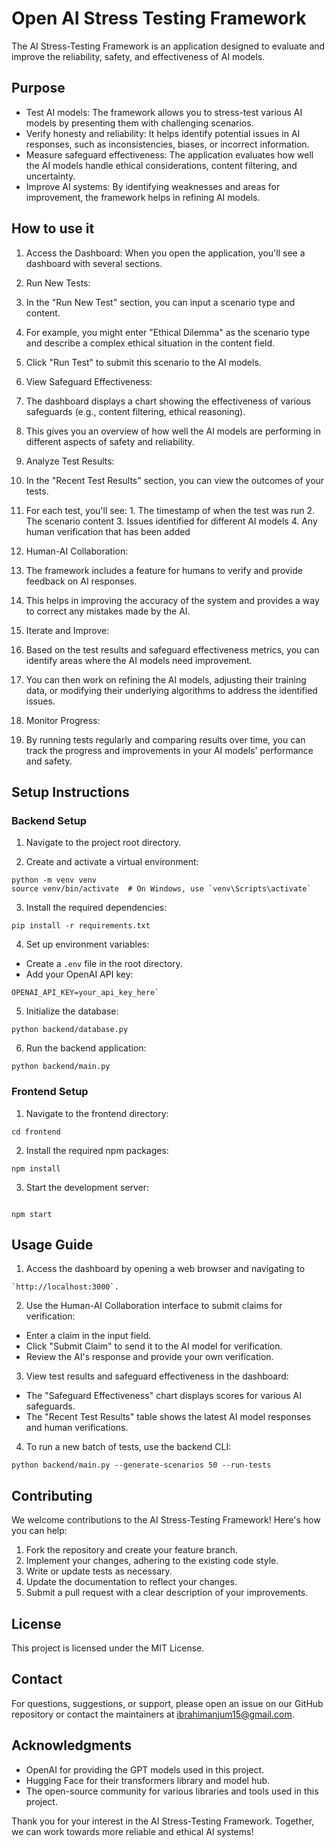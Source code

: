 # Open AI Stress Testing Framework
The AI Stress-Testing Framework is an application designed to evaluate and improve the reliability, safety, and effectiveness of AI models. 



## Purpose

- Test AI models: The framework allows you to stress-test various AI models by presenting them with challenging scenarios.
- Verify honesty and reliability: It helps identify potential issues in AI responses, such as inconsistencies, biases, or incorrect information.
- Measure safeguard effectiveness: The application evaluates how well the AI models handle ethical considerations, content filtering, and uncertainty.
- Improve AI systems: By identifying weaknesses and areas for improvement, the framework helps in refining AI models.


## How to use it

1. Access the Dashboard: When you open the application, you'll see a dashboard with several sections.
2. Run New Tests:

  1. In the "Run New Test" section, you can input a scenario type and content.
  2. For example, you might enter "Ethical Dilemma" as the scenario type and describe a complex ethical situation in the content field.
  3. Click "Run Test" to submit this scenario to the AI models.


3. View Safeguard Effectiveness:

  1. The dashboard displays a chart showing the effectiveness of various safeguards (e.g., content filtering, ethical reasoning).
  2. This gives you an overview of how well the AI models are performing in different aspects of safety and reliability.
  

4. Analyze Test Results:

  1. In the "Recent Test Results" section, you can view the outcomes of your tests.
  2. For each test, you'll see:
    1. The timestamp of when the test was run
    2. The scenario content
    3. Issues identified for different AI models
    4. Any human verification that has been added


5. Human-AI Collaboration:

  1. The framework includes a feature for humans to verify and provide feedback on AI responses.
  2. This helps in improving the accuracy of the system and provides a way to correct any mistakes made by the AI.


6. Iterate and Improve:

  1. Based on the test results and safeguard effectiveness metrics, you can identify areas where the AI models need improvement.
  2. You can then work on refining the AI models, adjusting their training data, or modifying their underlying algorithms to address the identified issues.


7. Monitor Progress:

  1. By running tests regularly and comparing results over time, you can track the progress and improvements in your AI models' performance and safety.

## Setup Instructions

### Backend Setup

1. Navigate to the project root directory.

2. Create and activate a virtual environment:

```
python -m venv venv
source venv/bin/activate  # On Windows, use `venv\Scripts\activate`
```

3. Install the required dependencies:
```
pip install -r requirements.txt
```

4. Set up environment variables:
- Create a `.env` file in the root directory.
- Add your OpenAI API key: 
```
OPENAI_API_KEY=your_api_key_here`
```

5. Initialize the database:
```
python backend/database.py

```


6. Run the backend application:
``` 
python backend/main.py
```



### Frontend Setup

1. Navigate to the frontend directory:

```
cd frontend
```

2. Install the required npm packages:
```
npm install
```

3. Start the development server:
```

npm start

```

## Usage Guide

1. Access the dashboard by opening a web browser and navigating to 
```
`http://localhost:3000`.
```

2. Use the Human-AI Collaboration interface to submit claims for verification:
- Enter a claim in the input field.
- Click "Submit Claim" to send it to the AI model for verification.
- Review the AI's response and provide your own verification.

3. View test results and safeguard effectiveness in the dashboard:
- The "Safeguard Effectiveness" chart displays scores for various AI safeguards.
- The "Recent Test Results" table shows the latest AI model responses and human verifications.

4. To run a new batch of tests, use the backend CLI:
```
python backend/main.py --generate-scenarios 50 --run-tests

```

## Contributing

We welcome contributions to the AI Stress-Testing Framework! Here's how you can help:

1. Fork the repository and create your feature branch.
2. Implement your changes, adhering to the existing code style.
3. Write or update tests as necessary.
4. Update the documentation to reflect your changes.
5. Submit a pull request with a clear description of your improvements.

## License

This project is licensed under the MIT License.

## Contact

For questions, suggestions, or support, please open an issue on our GitHub repository or contact the maintainers at [ibrahimanjum15@gmail.com](mailto:ibrahimanjum15@gmail.com).

## Acknowledgments

- OpenAI for providing the GPT models used in this project.
- Hugging Face for their transformers library and model hub.
- The open-source community for various libraries and tools used in this project.

Thank you for your interest in the AI Stress-Testing Framework. Together, we can work towards more reliable and ethical AI systems!
